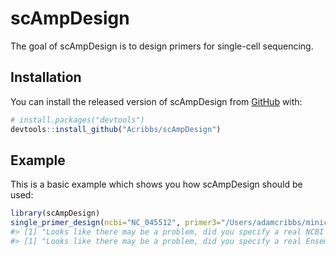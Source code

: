 
<!-- README.md is generated from README.Rmd. Please edit that file -->

# scAmpDesign

<!-- badges: start -->

<!-- badges: end -->

The goal of scAmpDesign is to design primers for single-cell sequencing.

## Installation

You can install the released version of scAmpDesign from
[GitHub](https://github.com/) with:

``` r
# install.packages("devtools")
devtools::install_github("Acribbs/scAmpDesign")
```

## Example

This is a basic example which shows you how scAmpDesign should be used:

``` r
library(scAmpDesign)
single_primer_design(ncbi="NC_045512", primer3="/Users/adamcribbs/miniconda3/bin/primer3_core")
#> [1] "Looks like there may be a problem, did you specify a real NCBI reference?\n                                                       Otherwise GenBank may be down"
#> [1] "Looks like there may be a problem, did you specify a real Ensembl reference?\n                                                     Otherwise the server may be down. If an output is produced please ignore this warning"
```
